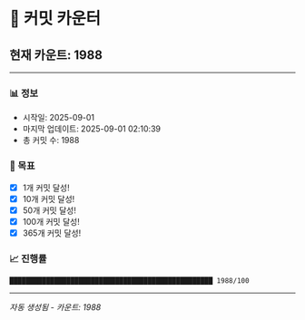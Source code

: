 # 🔢 커밋 카운터

## 현재 카운트: 1988

---

### 📊 정보
- 시작일: 2025-09-01
- 마지막 업데이트: 2025-09-01 02:10:39
- 총 커밋 수: 1988

### 🎯 목표
- [x] 1개 커밋 달성!
- [x] 10개 커밋 달성!
- [x] 50개 커밋 달성!
- [x] 100개 커밋 달성!
- [x] 365개 커밋 달성!

### 📈 진행률
```
██████████████████████████████████████████████████ 1988/100
```

---
*자동 생성됨 - 카운트: 1988*

